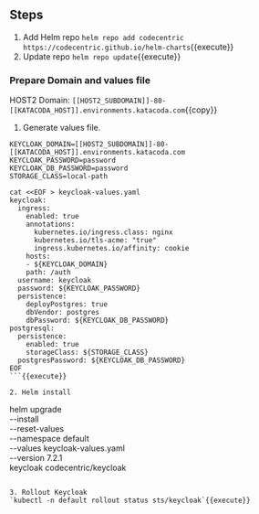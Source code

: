 ## Steps

1. Add Helm repo `helm repo add codecentric https://codecentric.github.io/helm-charts`{{execute}}
2. Update repo `helm repo update`{{execute}}

### Prepare Domain and values file

HOST2 Domain: `[[HOST2_SUBDOMAIN]]-80-[[KATACODA_HOST]].environments.katacoda.com`{{copy}}

1. Generate values file.

  ```
  KEYCLOAK_DOMAIN=[[HOST2_SUBDOMAIN]]-80-[[KATACODA_HOST]].environments.katacoda.com
  KEYCLOAK_PASSWORD=password
  KEYCLOAK_DB_PASSWORD=password
  STORAGE_CLASS=local-path

  cat <<EOF > keycloak-values.yaml
  keycloak:
    ingress:
      enabled: true
      annotations:      
        kubernetes.io/ingress.class: nginx
        kubernetes.io/tls-acme: "true"    
        ingress.kubernetes.io/affinity: cookie
      hosts:
      - ${KEYCLOAK_DOMAIN}
      path: /auth
    username: keycloak
    password: ${KEYCLOAK_PASSWORD}
    persistence:    
      deployPostgres: true
      dbVendor: postgres
      dbPassword: ${KEYCLOAK_DB_PASSWORD}
  postgresql:
    persistence:
      enabled: true
      storageClass: ${STORAGE_CLASS}
    postgresPassword: ${KEYCLOAK_DB_PASSWORD}
  EOF
  ```{{execute}}

2. Helm install

  ```
  helm upgrade \
    --install \
    --reset-values \
    --namespace default  \
    --values keycloak-values.yaml \
    --version 7.2.1 \
    keycloak codecentric/keycloak
  ```{{execute}}

3. Rollout Keycloak 
`kubectl -n default rollout status sts/keycloak`{{execute}}
